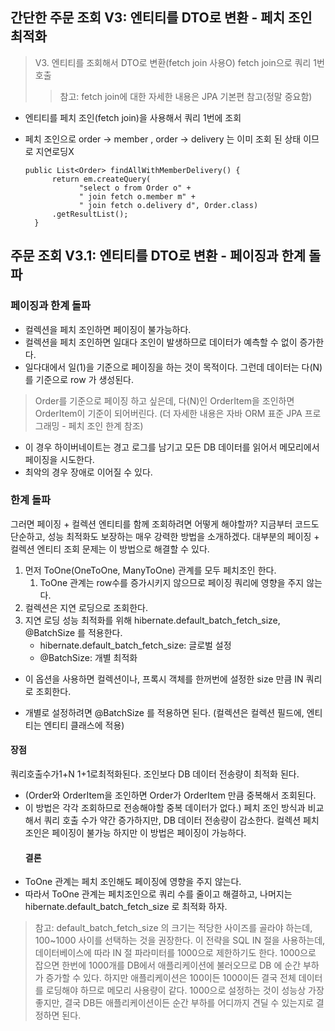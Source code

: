 ## 간단한 주문 조회 V3:  엔티티를 DTO로 변환 - 페치 조인 최적화

> V3. 엔티티를 조회해서 DTO로 변환(fetch join 사용O)
> fetch join으로 쿼리 1번 호출
>> 참고: fetch join에 대한 자세한 내용은 JPA 기본편 참고(정말 중요함) 

- 엔티티를 페치 조인(fetch join)을 사용해서 쿼리 1번에 조회
- 페치 조인으로 order -> member , order -> delivery 는 이미 조회 된 상태 이므로 지연로딩X


      public List<Order> findAllWithMemberDelivery() {
            return em.createQuery(
                  "select o from Order o" +
                  " join fetch o.member m" +
                  " join fetch o.delivery d", Order.class)
            .getResultList();
        }

## 주문 조회 V3.1: 엔티티를 DTO로 변환 - 페이징과 한계 돌파
### 페이징과 한계 돌파
- 컬렉션을 페치 조인하면 페이징이 불가능하다.
- 컬렉션을 페치 조인하면 일대다 조인이 발생하므로 데이터가 예측할 수 없이 증가한다.
- 일다대에서 일(1)을 기준으로 페이징을 하는 것이 목적이다. 그런데 데이터는 다(N)를 기준으로 row 가 생성된다.
>Order를 기준으로 페이징 하고 싶은데, 다(N)인 OrderItem을 조인하면 OrderItem이 기준이 되어버린다.
>(더 자세한 내용은 자바 ORM 표준 JPA 프로그래밍 - 페치 조인 한계 참조)

- 이 경우 하이버네이트는 경고 로그를 남기고 모든 DB 데이터를 읽어서 메모리에서 페이징을 시도한다. 
- 최악의 경우 장애로 이어질 수 있다.
### 한계 돌파
그러면 페이징 + 컬렉션 엔티티를 함께 조회하려면 어떻게 해야할까?
지금부터 코드도 단순하고, 성능 최적화도 보장하는 매우 강력한 방법을 소개하겠다. 
대부분의 페이징 + 컬렉션 엔티티 조회 문제는 이 방법으로 해결할 수 있다.

1. 먼저 ToOne(OneToOne, ManyToOne) 관계를 모두 페치조인 한다. 
   1. ToOne 관계는 row수를 증가시키지 않으므로 페이징 쿼리에 영향을 주지 않는다. 
2. 컬렉션은 지연 로딩으로 조회한다. 
3. 지연 로딩 성능 최적화를 위해 hibernate.default_batch_fetch_size, @BatchSize 를 적용한다.
   - hibernate.default_batch_fetch_size: 글로벌 설정
   - @BatchSize: 개별 최적화
- 이 옵션을 사용하면 컬렉션이나, 프록시 객체를 한꺼번에 설정한 size 만큼 IN 쿼리로 조회한다.
 
- 개별로 설정하려면 @BatchSize 를 적용하면 된다. (컬렉션은 컬렉션 필드에, 엔티티는 엔티티 클래스에 적용)
  
 #### 장점
  쿼리호출수가1+N 1+1로최적화된다.
  조인보다 DB 데이터 전송량이 최적화 된다.
- (Order와 OrderItem을 조인하면 Order가 OrderItem 만큼 중복해서 조회된다. 
- 이 방법은 각각 조회하므로 전송해야할 중복 데이터가 없다.) 페치 조인 방식과 비교해서 쿼리 호출 수가 약간 증가하지만, DB 데이터 전송량이 감소한다. 컬렉션 페치 조인은 페이징이 불가능 하지만 이 방법은 페이징이 가능하다.
  #### 결론
- ToOne 관계는 페치 조인해도 페이징에 영향을 주지 않는다. 
- 따라서 ToOne 관계는 페치조인으로 쿼리 수를 줄이고 해결하고, 나머지는 hibernate.default_batch_fetch_size 로 최적화 하자.
> 참고: default_batch_fetch_size 의 크기는 적당한 사이즈를 골라야 하는데, 100~1000 사이를 선택하는 것을 권장한다. 이 전략을 SQL IN 절을 사용하는데, 데이터베이스에 따라 IN 절 파라미터를 1000으로 제한하기도 한다. 1000으로 잡으면 한번에 1000개를 DB에서 애플리케이션에 불러오므로 DB 에 순간 부하가 증가할 수 있다. 하지만 애플리케이션은 100이든 1000이든 결국 전체 데이터를 로딩해야 하므로 메모리 사용량이 같다. 1000으로 설정하는 것이 성능상 가장 좋지만, 결국 DB든 애플리케이션이든 순간 부하를 어디까지 견딜 수 있는지로 결정하면 된다.